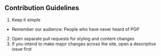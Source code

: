 ## Contribution Guidelines

1. Keep it simple
  - Remember our audience: People who have never heard of PGP
2. Open separate pull requests for styling and content changes
3. If you intend to make major changes across the site, open a descriptive issue first
